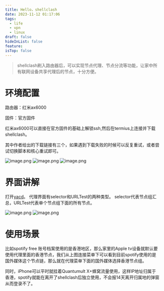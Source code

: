 ```yaml
---
title: Hello，shellclash
date: 2023-11-12 01:17:06
tags:
  - life
  - vpn
  - linux
draft: false
hideInList: false
feature: 
isTop: false
---
```

> shellclash刷入路由器后，可以实现节点代理、节点分流等功能，让家中所有联网设备共享代理后的节点，十分方便。
# 环境配置
路由器：红米ax6000

固件：官方固件

红米ax6000可以直接在官方固件的基础上解锁ssh,然后在termius上连接并下载shellclash。

其中作者给出的下载链接有三个，如果遇到下载失败的时候可以反复重试，或者尝试切换脚本和核心重试即可。

![image.png](https://bestkxt.oss-cn-guangzhou.aliyuncs.com/img/202311120120164.png)
![image.png](https://bestkxt.oss-cn-guangzhou.aliyuncs.com/img/202311120121640.png)
![image.png](https://bestkxt.oss-cn-guangzhou.aliyuncs.com/img/202311120124891.png)


# 界面讲解
打开[yacd](http://192.168.31.1:9999/ui/#/)。
代理界面有selector和URLTest的两种类型。
selector代表节点组汇总，URLTest代表单个节点组下面的所有节点。

![image.png](https://bestkxt.oss-cn-guangzhou.aliyuncs.com/img/202311120126445.png)
![image.png](https://bestkxt.oss-cn-guangzhou.aliyuncs.com/img/202311120127617.png)


# 使用场景
比如spotify free 账号档案使用的是香港地区，那么家里的Apple tv设备就默认要使用代理里面的香港节点，我们从上图连接菜单下可以看到目前spotify使用的是国外媒体这个节点链，那么就在代理菜单下面的国外媒体选择香港节点组。

同时，iPhone可以平时就挂着Quantumult X+蜂窝流量使用，这样IP地址归属于香港，spotify就能在离开了shellclash后独立使用，不会报14天离开归属地的弹窗从而登录不了。

<!--more-->